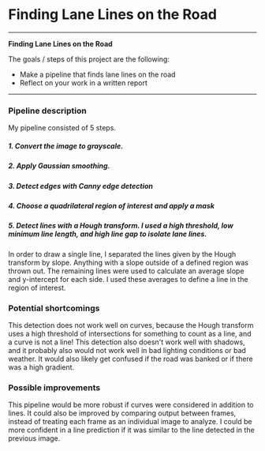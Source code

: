 # **Finding Lane Lines on the Road** 

---

**Finding Lane Lines on the Road**

The goals / steps of this project are the following:
* Make a pipeline that finds lane lines on the road
* Reflect on your work in a written report


[//]: # (Image References)

[image1]: ./examples/grayscale.jpg "Grayscale"

---

### Pipeline description

My pipeline consisted of 5 steps.
##### 1. Convert the image to grayscale.
##### 2. Apply Gaussian smoothing.
##### 3. Detect edges with Canny edge detection
##### 4. Choose a quadrilateral region of interest and apply a mask
##### 5. Detect lines with a Hough transform. I used a high threshold, low minimum line length, and high line gap to isolate lane lines.

In order to draw a single line, I separated the lines given by the Hough transform by slope. Anything with a slope outside of a defined region was thrown out. The remaining lines were used to calculate an average slope and y-intercept for each side. I used these averages to define a line in the region of interest.

### Potential shortcomings

This detection does not work well on curves, because the Hough transform uses a high threshold of intersections for something to count as a line, and a curve is not a line!
This detection also doesn't work well with shadows, and it probably also would not work well in bad lighting conditions or bad weather. It would also likely get confused if the road was banked or if there was a high gradient.

### Possible improvements

This pipeline would be more robust if curves were considered in addition to lines. It could also be improved by comparing output between frames, instead of treating each frame as an individual image to analyze. I could be more confident in a line prediction if it was similar to the line detected in the previous image.
